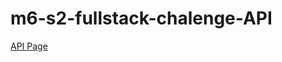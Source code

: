 # m6-s2-fullstack-chalenge-API
[API Page](https://ricardocza.github.io/m6-s2-fullstack-chalenge-API/)
